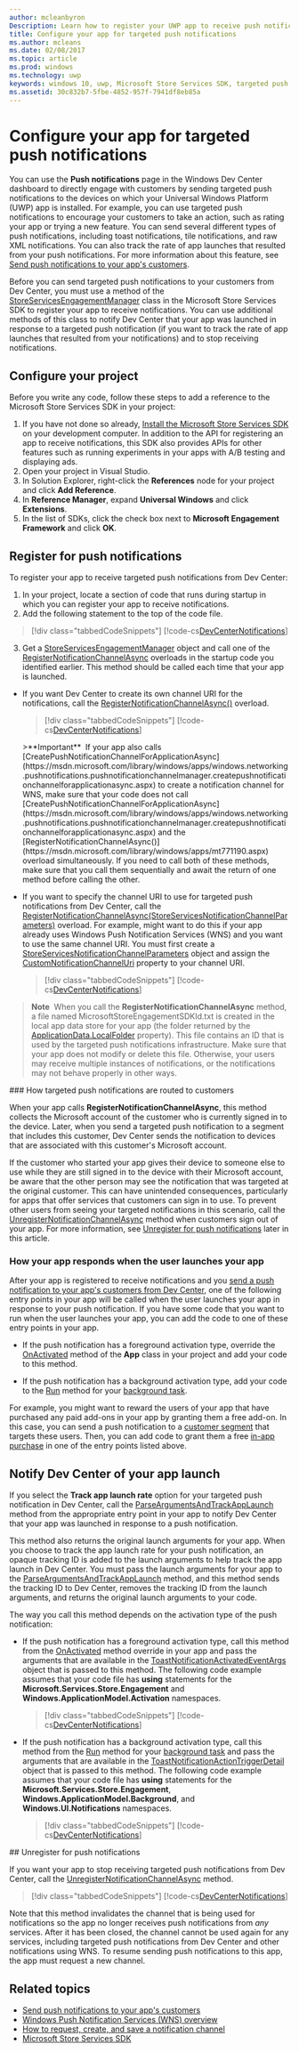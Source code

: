 ```yaml
---
author: mcleanbyron
Description: Learn how to register your UWP app to receive push notifications that you send from Windows Dev Center.
title: Configure your app for targeted push notifications
ms.author: mcleans
ms.date: 02/08/2017
ms.topic: article
ms.prod: windows
ms.technology: uwp
keywords: windows 10, uwp, Microsoft Store Services SDK, targeted push notifications, Dev Center
ms.assetid: 30c832b7-5fbe-4852-957f-7941df8eb85a
---
```


# Configure your app for targeted push notifications

You can use the **Push notifications** page in the Windows Dev Center dashboard to directly engage with customers by sending targeted push notifications to the devices on which your Universal Windows Platform (UWP) app is installed. For example, you can use targeted push notifications to encourage your customers to take an action, such as rating your app or trying a new feature. You can send several different types of push notifications, including toast notifications, tile notifications, and raw XML notifications. You can also track the rate of app launches that resulted from your push notifications. For more information about this feature, see [Send push notifications to your app's customers](../publish/send-push-notifications-to-your-apps-customers.md).

Before you can send targeted push notifications to your customers from Dev Center, you must use a method of the [StoreServicesEngagementManager](https://msdn.microsoft.com/library/windows/apps/microsoft.services.store.engagement.storeservicesengagementmanager.aspx) class in the Microsoft Store Services SDK to register your app to receive notifications. You can use additional methods of this class to notify Dev Center that your app was launched in response to a targeted push notification (if you want to track the rate of app launches that resulted from your notifications) and to stop receiving notifications.

## Configure your project

Before you write any code, follow these steps to add a reference to the Microsoft Store Services SDK in your project:

1. If you have not done so already, [Install the Microsoft Store Services SDK](microsoft-store-services-sdk.md#install-the-sdk) on your development computer. In addition to the API for registering an app to receive notifications, this SDK also provides APIs for other features such as running experiments in your apps with A/B testing and displaying ads.
2. Open your project in Visual Studio.
3. In Solution Explorer, right-click the **References** node for your project and click **Add Reference**.
4. In **Reference Manager**, expand **Universal Windows** and click **Extensions**.
5. In the list of SDKs, click the check box next to **Microsoft Engagement Framework** and click **OK**.

## Register for push notifications

To register your app to receive targeted push notifications from Dev Center:

1. In your project, locate a section of code that runs during startup in which you can register your app to receive notifications.
2. Add the following statement to the top of the code file.

  > [!div class="tabbedCodeSnippets"]
  [!code-cs[DevCenterNotifications](./code/StoreSDKSamples/cs/DevCenterNotifications.cs#EngagementNamespace)]

3. Get a [StoreServicesEngagementManager](https://msdn.microsoft.com/library/windows/apps/microsoft.services.store.engagement.storeservicesengagementmanager.aspx) object and call one of the [RegisterNotificationChannelAsync](https://msdn.microsoft.com/library/windows/apps/microsoft.services.store.engagement.storeservicesengagementmanager.registernotificationchannelasync.aspx) overloads in the startup code you identified earlier. This method should be called each time that your app is launched.

  * If you want Dev Center to create its own channel URI for the notifications, call the [RegisterNotificationChannelAsync()](https://msdn.microsoft.com/library/windows/apps/mt771190.aspx) overload.

    > [!div class="tabbedCodeSnippets"]
    [!code-cs[DevCenterNotifications](./code/StoreSDKSamples/cs/DevCenterNotifications.cs#RegisterNotificationChannelAsync1)]

    <span/>
    >**Important**&nbsp;&nbsp;If your app also calls [CreatePushNotificationChannelForApplicationAsync](https://msdn.microsoft.com/library/windows/apps/windows.networking.pushnotifications.pushnotificationchannelmanager.createpushnotificationchannelforapplicationasync.aspx) to create a notification channel for WNS, make sure that your code does not call [CreatePushNotificationChannelForApplicationAsync](https://msdn.microsoft.com/library/windows/apps/windows.networking.pushnotifications.pushnotificationchannelmanager.createpushnotificationchannelforapplicationasync.aspx) and the [RegisterNotificationChannelAsync()](https://msdn.microsoft.com/library/windows/apps/mt771190.aspx) overload simultaneously. If you need to call both of these methods, make sure that you call them sequentially and await the return of one method before calling the other.

  * If you want to specify the channel URI to use for targeted push notifications from Dev Center, call the [RegisterNotificationChannelAsync(StoreServicesNotificationChannelParameters)](https://msdn.microsoft.com/library/windows/apps/mt771191.aspx) overload. For example, might want to do this if your app already uses Windows Push Notification Services (WNS) and you want to use the same channel URI. You must first create a [StoreServicesNotificationChannelParameters](https://msdn.microsoft.com/en-us/library/windows/apps/microsoft.services.store.engagement.storeservicesnotificationchannelparameters.aspx) object and assign the [CustomNotificationChannelUri](https://msdn.microsoft.com/library/windows/apps/microsoft.services.store.engagement.storeservicesnotificationchannelparameters.customnotificationchanneluri.aspx) property to your channel URI.

    > [!div class="tabbedCodeSnippets"]
    [!code-cs[DevCenterNotifications](./code/StoreSDKSamples/cs/DevCenterNotifications.cs#RegisterNotificationChannelAsync2)]

>**Note**&nbsp;&nbsp;When you call the **RegisterNotificationChannelAsync** method, a file named MicrosoftStoreEngagementSDKId.txt is created in the local app data store for your app (the folder returned by the [ApplicationData.LocalFolder](https://docs.microsoft.com/uwp/api/Windows.Storage.ApplicationData#Windows_Storage_ApplicationData_LocalFolder) property). This file contains an ID that is used by the targeted push notifications infrastructure. Make sure that your app does not modify or delete this file. Otherwise, your users may receive multiple instances of notifications, or the notifications may not behave properly in other ways.

<span id="notification-customers" />
### How targeted push notifications are routed to customers

When your app calls **RegisterNotificationChannelAsync**, this method collects the Microsoft account of the customer who is currently signed in to the device. Later, when you send a targeted push notification to a segment that includes this customer, Dev Center sends the notification to devices that are associated with this customer's Microsoft account.

If the customer who started your app gives their device to someone else to use while they are still signed in to the device with their Microsoft account, be aware that the other person may see the notification that was targeted at the original customer. This can have unintended consequences, particularly for apps that offer services that customers can sign in to use. To prevent other users from seeing your targeted notifications in this scenario, call the [UnregisterNotificationChannelAsync](https://msdn.microsoft.com/library/windows/apps/microsoft.services.store.engagement.storeservicesengagementmanager.unregisternotificationchannelasync) method when customers sign out of your app. For more information, see [Unregister for push notifications](#unregister) later in this article.

### How your app responds when the user launches your app

After your app is registered to receive notifications and you [send a push notification to your app's customers from Dev Center](../publish/send-push-notifications-to-your-apps-customers.md), one of the following entry points in your app will be called when the user launches your app in response to your push notification. If you have some code that you want to run when the user launches your app, you can add the code to one of these entry points in your app.

  * If the push notification has a foreground activation type, override the [OnActivated](https://msdn.microsoft.com/library/windows/apps/windows.ui.xaml.application.onactivated.aspx) method of the **App** class in your project and add your code to this method.

  * If the push notification has a background activation type, add your code to the [Run](https://msdn.microsoft.com/library/windows/apps/windows.applicationmodel.background.ibackgroundtask.run.aspx) method for your [background task](../launch-resume/support-your-app-with-background-tasks.md).

For example, you might want to reward the users of your app that have purchased any paid add-ons in your app by granting them a free add-on. In this case, you can send a push notification to a [customer segment](../publish/create-customer-segments.md) that targets these users. Then, you can add code to grant them a free [in-app purchase](in-app-purchases-and-trials.md) in one of the entry points listed above.

## Notify Dev Center of your app launch

If you select the **Track app launch rate** option for your targeted push notification in Dev Center, call the [ParseArgumentsAndTrackAppLaunch](https://msdn.microsoft.com/library/windows/apps/microsoft.services.store.engagement.storeservicesengagementmanager.parseargumentsandtrackapplaunch.aspx) method from the appropriate entry point in your app to notify Dev Center that your app was launched in response to a push notification.

This method also returns the original launch arguments for your app. When you choose to track the app launch rate for your push notification, an opaque tracking ID is added to the launch arguments to help track the app launch in Dev Center. You must pass the launch arguments for your app to the [ParseArgumentsAndTrackAppLaunch](https://msdn.microsoft.com/library/windows/apps/microsoft.services.store.engagement.storeservicesengagementmanager.parseargumentsandtrackapplaunch.aspx) method, and this method sends the tracking ID to Dev Center, removes the tracking ID from the launch arguments, and returns the original launch arguments to your code.

The way you call this method depends on the activation type of the push notification:

* If the push notification has a foreground activation type, call this method from the [OnActivated](https://msdn.microsoft.com/library/windows/apps/windows.ui.xaml.application.onactivated.aspx) method override in your app and pass the arguments that are available in the [ToastNotificationActivatedEventArgs](https://msdn.microsoft.com/library/windows/apps/windows.applicationmodel.activation.toastnotificationactivatedeventargs.aspx) object that is passed to this method. The following code example assumes that your code file has **using** statements for the **Microsoft.Services.Store.Engagement** and  **Windows.ApplicationModel.Activation** namespaces.

  > [!div class="tabbedCodeSnippets"]
  [!code-cs[DevCenterNotifications](./code/StoreSDKSamples/cs/App.xaml.cs#OnActivated)]

* If the push notification has a background activation type, call this method from the [Run](https://msdn.microsoft.com/library/windows/apps/windows.applicationmodel.background.ibackgroundtask.run.aspx) method for your [background task](../launch-resume/support-your-app-with-background-tasks.md) and pass the arguments that are available in the [ToastNotificationActionTriggerDetail](https://msdn.microsoft.com/library/windows/apps/windows.ui.notifications.toastnotificationactiontriggerdetail.aspx) object that is passed to this method. The following code example assumes that your code file has **using** statements for the **Microsoft.Services.Store.Engagement**, **Windows.ApplicationModel.Background**, and **Windows.UI.Notifications** namespaces.

  > [!div class="tabbedCodeSnippets"]
  [!code-cs[DevCenterNotifications](./code/StoreSDKSamples/cs/DevCenterNotifications.cs#Run)]

<span id="unregister" />
## Unregister for push notifications

If you want your app to stop receiving targeted push notifications from Dev Center, call the [UnregisterNotificationChannelAsync](https://msdn.microsoft.com/library/windows/apps/microsoft.services.store.engagement.storeservicesengagementmanager.unregisternotificationchannelasync) method.

> [!div class="tabbedCodeSnippets"]
[!code-cs[DevCenterNotifications](./code/StoreSDKSamples/cs/DevCenterNotifications.cs#UnregisterNotificationChannelAsync)]

Note that this method invalidates the channel that is being used for notifications so the app no longer receives push notifications from *any* services. After it has been closed, the channel cannot be used again for any services, including targeted push notifications from Dev Center and other notifications using WNS. To resume sending push notifications to this app, the app must request a new channel.

## Related topics

* [Send push notifications to your app's customers](../publish/send-push-notifications-to-your-apps-customers.md)
* [Windows Push Notification Services (WNS) overview](https://msdn.microsoft.com/windows/uwp/controls-and-patterns/tiles-and-notifications-windows-push-notification-services--wns--overview)
* [How to request, create, and save a notification channel](https://msdn.microsoft.com/library/windows/apps/xaml/hh868221)
* [Microsoft Store Services SDK](https://msdn.microsoft.com/windows/uwp/monetize/microsoft-store-services-sdk)

